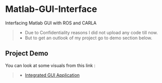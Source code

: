 # Matlab-GUI-Interface
Interfacing Matlab GUI with ROS and CARLA

>   * Due to Confidentiality reasons I did not upload any code till now.
>   * But to get an outlook of my project go to demo section below.

## Project Demo
 You can look at some visuals from this link :
 
>   * [Integrated GUI Application](https://drive.google.com/file/d/139vJ0JoQv0nOsuwXV9Fn4ETY1OuQP551/view?usp=sharing)
